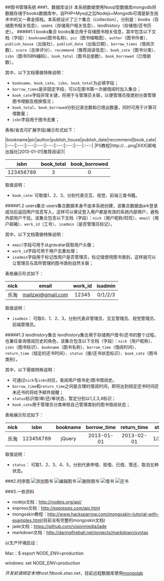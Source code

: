 ##图书管理系统
###1、数据库设计
本系统数据使用Nosql型数据库mongodb将数据存储于books数据库中，自PHP+Mysql之后Nodejs+Mongodb可谓是新生技术中的又一黄金搭档。本系统设计了三个集合（collection），分别是：books（存储图书相关信息）、users（存储用户相关信息）、lendhistory（存储借/还书历史）。
#####1.1 books集合
books集合用于存储图书相关信息，其中包含以下文档（字段）：`bookname`(图书名称)、`pic`（图书缩略图）、`author`（图书作者）、`publish_house`（出版社）、`publish_date`（出版日期）、`borrow_times`（借阅次数）、`score`（总体评分）、`recommend`（推荐阅读信息）、`book_cate`（图书分类）、`isbn`（图书ISBN编码）、`book_total`（图书总册数）、`book_borrowed`（已借册数）。

其中，以下文档需做特殊说明：

- `bookname`、`book_cate`、`isbn`、`book_total`为必填字段；
- `borrow_times`是非固定字段，可以在图书第一次被借阅时加入集合；
- `book_cate`字段非常关键，将用于与管理员关联，以便管理员按类别分类管理图书增删及借换情况；
- `book_total`、`book_borrowed`分别记录总数和已借出数量，同时可用于计算可借数量；
- `isbn`字段用于图书去重；

表格(省去可扩展字段)展示形式如下：

|bookname|pic|author|publish_house|publish_date|recommend|book_cate|
|:---:|:---:|:---:|:---:|:---:|:---:|:---:|:---|:---:|
|PS教程|http://....png|XXX|邮电出版社|2013-01-01|推荐阅读|1|

|isbn|book_total|book_borrowed|
|:---:|:---:|:---:|
|123456789|3|0|

取值说明：

- `book_cate`: 可取值1、2、3，分别代表交互、视觉、前端三类书籍。

#####1.2 users集合
users集合数据本身不由本系统创建，该集合数据由ark登录成功后返回用户信息写入，这样可以保证登入用户都是有效的系统内部用户，避免外部用户干扰。该集合包含以下文档（字段）：`nick`（用户昵称/旺旺）、`email`（用户邮箱）、`work_id`（工号）、`isadmin`（是否管理员标记）。

其中，以下文档需做特殊说明：

- `email`字段可用于从gravatar获取用户头像；
- `work_id`字段可用于用户去重处理；
- `isadmin`字段用于标记改用户是否管理员，标记值使用图书类别，这样就可以让管理员与其所管理的图书类别自然关联；

表格展示形式如下：

|nick|email|work_id|isadmin|
|:---:|:---:|:---:|:---:|
|乐淘|mailzwj@gmail.com|12345|0/1/2/3|

取值说明：

- `isadmin`： 可取0、1、2、3，分别代表非管理员、交互管理员、视觉管理员、前端管理员。

#####1.3 lendhistory集合
lendhistory集合用于存储用户借书/还书的整个过程，也兼任查询借阅历史的角色，该集合包含以下文档（字段）：`nick`（用户昵称）、`isbn`（图书标识）、`bookname`（图书名称）、`borrom_time`（借阅时间）、`return_time`（规定的还书时间）、`status`（接/还书状态标识）、`book_cate`（图书类别）。

其中，以下需做特殊说明：

- 可通过`nick`与`isbn`对应，查阅用户借书史/图书借阅史。
- `borrow_time`和`return_time`之间是合理的借阅时间，即将达到规定还书时间还未还书的将给予邮件提醒；
- `status`标识借/审/还/审状态，暂定分别以1,2,3,4标识；
- `book_cate`用于管理员分类审核自己管理类别的图书借阅状态；

表格展示形式如下：

|nick|isbn|bookname|borrow_time|return_time|status|book_cate|
|:---:|:---:|:---:|:---:|:---:|:---:|:---:|
|乐淘|123456789|jQuery|2013-01-01|2013-02-01|1/2/3/4|1|

取值说明：

- `status`： 可取1、2、3、4、5，分别代表申借、拒借、已借、管还、取消五种状态。

###2.时序图
![添加图书](http://img01.taobaocdn.com/tps/i1/T1vG8sXzxdXXcTVusl-527-571.png)
![编辑图书](http://img03.taobaocdn.com/tps/i3/T1kShuXtpdXXawGwAd-598-323.png)
![删除图书](http://img03.taobaocdn.com/tps/i3/T1jGBuXwdaXXaORMIg-495-501.png)
![借书](http://img02.taobaocdn.com/tps/i2/T1OcpuXyNXXXcNgtjD-606-872.png)
![还书](http://img04.taobaocdn.com/tps/i4/T1I8VsXvJcXXbc8EIG-542-559.png)

###3.一些资料
-   nodejs文档：<http://nodejs.org/api/>
-   express文档：<http://expressjs.com/api.html>
-   mongoskin教程：<http://www.hacksparrow.com/mongoskin-tutorial-with-examples.html>(目前没有完整的mongoskin文档)
-   jade文档：<https://github.com/visionmedia/jade>
-   markdown文档：<http://daringfireball.net/projects/markdown/syntax>  


以生产环境启动：  

Mac：$ export NODE_ENV=production  

windows: set NODE_ENV=production  


*开发前请绑定本地host为book.etao.net*，目前远程数据库使用[mongolab](https://mongolab.com/)